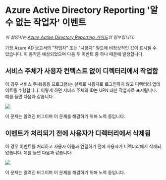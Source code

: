 <properties
   pageTitle="Azure Active Directory Reporting '알 수 없는 작업자' | Microsoft Azure"
   description="Azure Active Directory 보고서의 '알 수 없는 작업자' 이벤트에 대한 설명"
   services="active-directory"
   documentationCenter=""
   authors="SSalahAhmed"
   manager="mbaldwin"
   editor=""/>

<tags
   ms.service="active-directory"
   ms.devlang="na"
   ms.topic="article"
   ms.tgt_pltfrm="na"
   ms.workload="identity"
   ms.date="09/16/2016"
   ms.author="saah"/>

# Azure Active Directory Reporting '알 수 없는 작업자' 이벤트

*이 설명서는 [Azure Active Directory Reporting 가이드](active-directory-reporting-guide.md)의 일부입니다.*

가끔 Azure AD 보고서의 "작업자" 또는 "사용자" 필드에 비정상적인 값이 표시될 수 있습니다. 이 동작은 예상되었으며 다음 두 이벤트 중 하나 때문에 발생합니다.

## 서비스 주체가 사용자 컨텍스트 없이 디렉터리에서 작업함

이 경우 서비스 주체(응용 프로그램)는 실제로 사용자로 로그인하지 않고 디렉터리 업데이트를 수행합니다. 이렇게 하면 서비스 주체의 ID는 UPN 대신 작업자로 표시됩니다. 예를 들면 다음과 같습니다.

![](./media/active-directory-reporting-unknown-actor/spd-actor.png)

이 문제는 알려진 버그이며 이 문제를 해결하기 위해 노력 중입니다.

## 이벤트가 처리되기 전에 사용자가 디렉터리에서 삭제됨

이 경우 이벤트를 처리하고 사용자 이름과 연결하기 전에 사용자가 디렉터리에서 삭제되었습니다. 예를 들면 다음과 같습니다.

![](./media/active-directory-reporting-unknown-actor/unknown-actor.png)

이 문제는 알려진 버그이며 이 문제를 해결하기 위해 노력 중입니다.

<!-- ![](./media/active-directory-reporting-unknown-actor/uid-actor.png) -->

<!---HONumber=AcomDC_0921_2016-->